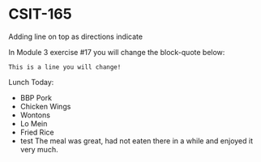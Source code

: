 # CSIT-165

Adding line on top as directions indicate

In Module 3 exercise #17 you will change the block-quote below:

`This is a line you will change!`

Lunch Today:
*  BBP Pork
*  Chicken Wings
*  Wontons
*  Lo Mein
*  Fried Rice
*  test
The meal was great, had not eaten there in a while and enjoyed it very much.